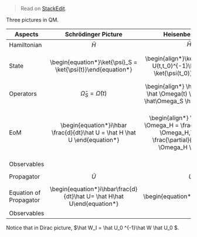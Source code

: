 > Read on [StackEdit](https://stackedit.io/viewer#!url=https://raw.github.com/emptymalei/quantum/master/QM2/pictureQM.md).


$\newcommand{\bra}[1]{\left\langle #1\right|}
\newcommand{\ket}[1]{\left| #1\right\rangle}$

Three pictures in QM.

| Aspects        | Schrödinger Picture           | Heisenberg Picture  | Dirac Picture   |
| ------------- |:-------------:|:-----:|:-----------:|
| Hamiltonian   | $\hat H$  |  $\hat H_H$  | $\hat H_0+\hat W(T)$ |
| State      |  \begin{equation*}\ket{\psi}_S = \ket{\psi(t)}\end{equation*}  |  \begin{align*}\ket{\psi}_H &=\hat U(t,t_0)^{-1}\ket{\psi}_S\\&= \ket{\psi(t_0)}  \end{align*}  |  \begin{align*} \ket{\psi}_I & = \hat U_0^{-1} \ket{\psi}_S  \\  &= e^{i\hat H_0 (t-t_0)/\hbar} \ket{\psi}_S \end{align*}  |
| Operators   | $$\hat \Omega_S = \hat \Omega(t)$$  |  \begin{align*} \hat \Omega_H &= \hat \Omega(t) \\ & = \hat U^{-1} \hat\Omega_S \hat U \end{align*}  | \begin{align*} \hat \Omega_I &= \hat U_0^{-1}\Omega_S \hat U_0   \end{align*} |
| EoM      | \begin{equation*}i\hbar \frac{d}{dt}\hat U = \hat H \hat U \end{equation*} | \begin{align*} \frac{d}{dt}\hat \Omega_H = \frac{1}{i\hbar} [\hat \Omega_H,\hat H_H] + \frac{\partial}{\partial t} \hat \Omega_H \end{align*} | \begin{align*} i\hbar \frac{d}{dt} \ket{\psi}_I &= \hat W_I \ket{\psi}_I \\  \frac{d}{dt} \hat\Omega_I &= \frac{1}{i\hbar} \left[\hat\Omega_I, \hat H_0 \right] + \frac{\partial}{\partial t}\hat\Omega_I \end{align*}  |
| Observables      |  |  |  |
| Propagator      | $$\hat U$$  | $$\hat U$$  |  $\hat U_I$  |
| Equation of Propagator      | \begin{equation*}i\hbar\frac{d}{dt}\hat U= \hat H\hat U\end{equation*} | \begin{equation*}\end{equation*}  | \begin{equation*}\end{equation*} |
| Observables      |  |  |  |

Notice that in Dirac picture, $\hat W_I = \hat U_0 ^{-1}\hat W \hat U_0 $.